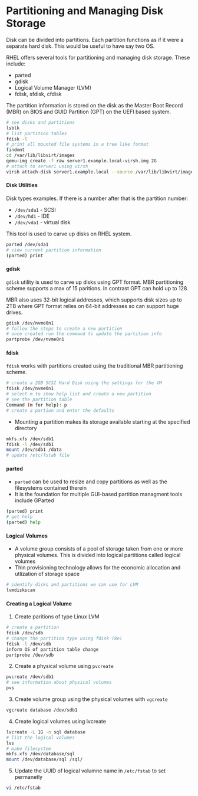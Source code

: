 # Partitioning and Managing Disk Storage

Disk can be divided into partitions. Each partition functions as if it were a separate hard disk. This would be useful to have say two OS. 

RHEL offers several tools for partitioning and managing disk storage. These include: 
* parted
* gdisk
* Logical Volume Manager (LVM)
* fdisk, sfdisk, cfdisk

The partition information is stored on the disk as the Master Boot Record (MBR) on BIOS and GUID Partition (GPT) on the UEFI based system. 

```bash
# see disks and partitions
lsblk
# list partition tables
fdisk -l
# print all mounted file systems in a tree like format
findmnt
cd /var/lib/libvirt/images
qemu-img create -f raw server1.example.local-virsh.img 2G
# attach to server1 using virsh
virsh attach-disk server1.example.local --source /var/lib/libvirt/images/server1.example.local-vish.img --target sda --persistent
```

#### Disk Utilities

Disk types examples. If there is a number after that is the partition number: 
* `/dev/sda1` - SCSI
* `/dev/hd1` - IDE
* `/dev/vda1` - virtual disk

This tool is used to carve up disks on RHEL system. 

```bash
parted /dev/sda1
# view current partition information
(parted) print
```

#### gdisk

`gdisk` utility is used to carve up disks using GPT format. MBR partitioning scheme supports a max of 15 paritions. In contrast GPT can hold up to 128. 

MBR also uses 32-bit logical addresses, which supports disk sizes up to 2TB where GPT format relies on 64-bit addresses so can support huge drives. 

```bash
gdisk /dev/nvme0n1
# follow the steps to create a new partition 
# once created run the command to update the partition info
partprobe /dev/nvme0n1
```

#### fdisk

`fdisk` works with partitions created using the traditional MBR partitioning scheme. 

```bash
# create a 2GB SCSI Hard Disk using the settings for the VM
fdisk /dev/nvme0n1
# select m to show help list and create a new partition
# see the partition table
Command (m for help): p
# create a partion and enter the defaults
```

* Mounting a partition makes its storage available starting at the specified directory

```bash
mkfs.xfs /dev/sdb1
fdisk -l /dev/sdb1
mount /dev/sdb1 /data
# update /etc/fstab file 
```

#### parted

* `parted` can be used to resize and copy partitions as well as the filesystems contained therein
* It is the foundation for multiple GUI-based partition managment tools include GParted

```bash
(parted) print
# get help 
(parted) help
```

#### Logical Volumes

* A volume group consists of a pool of storage taken from one or more physical volumes. This is divided into logical partitions called logical volumes
* Thin provisioning technology allows for the economic allocation and utlization of storage space

```bash
# identify disks and partitions we can use for LVM 
lvmdiskscan
```

#### Creating a Logical Volume

1. Create paritions of type Linux LVM

```bash
# create a partition
fdisk /dev/sdb
# change the partition type using fdisk (8e)
fdisk -l /dev/sdb
inform OS of partition table change
partprobe /dev/sdb
```

2. Create a physical volume using `pvcreate`

```bash
pvcreate /dev/sdb1
# see information about physical volumes
pvs
```

3. Create volume group using the physical volumes with `vgcreate`

```bash
vgcreate database /dev/sdb1
```

4. Create logical volumes using lvcreate

```bash
lvcreate -L 1G -n sql database
# list the logical volumes
lvs
# make filesystem
mkfs.xfs /dev/database/sql
mount /dev/database/sql /sql/
```

5. Update the UUID of logical volumne name in `/etc/fstab` to set permanetly 

```bash
vi /etc/fstab
```
